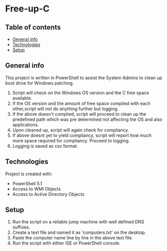 # Free-up-C
 
## Table of contents
* [General info](#general-info)
* [Technologies](#technologies)
* [Setup](#setup)

## General info
This project is written in PowerShell to assist the System Admins to clean up boot drive for Windows patching.
1. Script will check on the Windows OS version and the C free space available.
2. If the OS version and the amount of free space complied with each other,script will not do anything further but logging.
3. If the above doesn't complied, script will proceed to clean up the predefined path which was pre determined not affecting the OS and also applications.
4. Upon cleaned up, script will again check for compliancy.
5. If above doesnt yet to yield compliancy, script will report how much more space required for compliancy. Proceed to logging.
6. Logging is saved as csv format.
	
## Technologies
Project is created with:
* PowerShell 5.1
* Access to WMI Objects
* Access to Active Directory Objects
	
## Setup
1. Run the script on a reliable jump machine with well defined DNS suffixes.
2. Create a text file and named it as 'computers.txt' on the desktop.
3. Paste the computer name line by line in the above text file.
4. Run the script with either ISE or PowerShell console.
